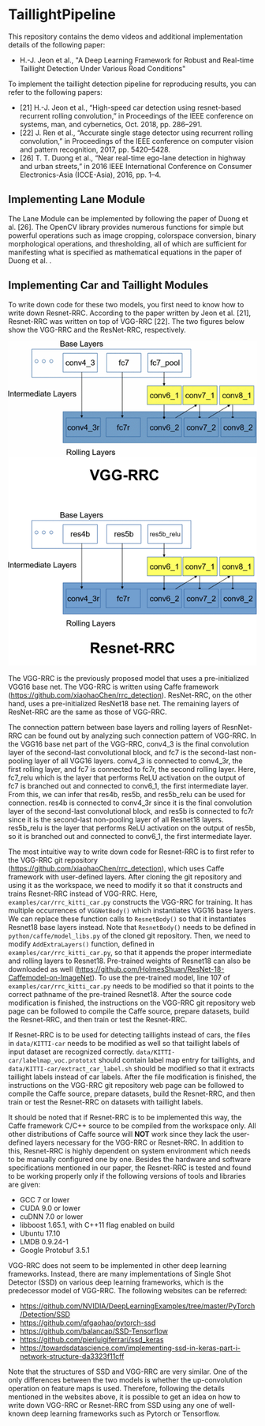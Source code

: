 # TaillightPipeline

This repository contains the demo videos and additional implementation details of the following paper:

-    H.-J. Jeon et al., "A Deep Learning Framework for Robust and Real-time Taillight Detection Under Various Road Conditions"

To implement the taillight detection pipeline for reproducing results, you can refer to the following papers:
-	[21] H.-J. Jeon et al., “High-speed car detection using resnet-based recurrent rolling convolution,” in Proceedings of the IEEE conference on systems, man, and cybernetics, Oct. 2018, pp. 286–291.
-	[22] J. Ren et al., “Accurate single stage detector using recurrent rolling convolution,” in Proceedings of the IEEE conference on computer vision and pattern recognition, 2017, pp. 5420–5428.
-	[26] T. T. Duong et al., “Near real-time ego-lane detection in highway and urban streets,” in 2016 IEEE International Conference on Consumer Electronics-Asia (ICCE-Asia), 2016, pp. 1–4.


## Implementing Lane Module

The Lane Module can be implemented by following the paper of Duong et al. [26]. The OpenCV library provides numerous functions for simple but powerful operations such as image cropping, colorspace conversion, binary morphological operations, and thresholding, all of which are sufficient for manifesting what is specified as mathematical equations in the paper of Duong et al. .

## Implementing Car and Taillight Modules

To write down code for these two models, you first need to know how to write down Resnet-RRC. According to the paper written by Jeon et al. [21], Resnet-RRC was written on top of VGG-RRC [22]. The two figures below show the VGG-RRC and the ResNet-RRC, respectively.

<p align="center">
  <img src="https://github.com/SKKU-AutoLab-VSW/TaillightPipeline/blob/main/vggRRC-vs-resnetRRC.png">
</p>

The VGG-RRC is the previously proposed model that uses a pre-initialized VGG16 base net. The VGG-RRC is written using Caffe framework (https://github.com/xiaohaoChen/rrc_detection). ResNet-RRC, on the other hand, uses a pre-initialized ResNet18 base net. The remaining layers of ResNet-RRC are the same as those of VGG-RRC.

The connection pattern between base layers and rolling layers of ResnNet-RRC can be found out by analyzing such connection pattern of VGG-RRC. In the VGG16 base net part of the VGG-RRC, conv4_3 is the final convolution layer of the second-last convolutional block, and fc7 is the second-last non-pooling layer of all VGG16 layers. conv4_3 is connected to conv4_3r, the first rolling layer, and fc7 is connected to fc7r, the second rolling layer. Here, fc7_relu which is the layer that performs ReLU activation on the output of fc7 is branched out and connected to conv6_1, the first intermediate layer. From this, we can infer that res4b, res5b, and res5b_relu can be used for connection. res4b is connected to conv4_3r since it is the final convolution layer of the second-last convolutional block, and res5b is connected to fc7r since it is the second-last non-pooling layer of all Resnet18 layers. res5b_relu is the layer that performs ReLU activation on the output of res5b, so it is branched out and connected to conv6_1, the first intermediate layer.

The most intuitive way to write down code for Resnet-RRC is to first refer to the VGG-RRC git repository (https://github.com/xiaohaoChen/rrc_detection), which uses Caffe framework with user-defined layers. After cloning the git repository and using it as the workspace, we need to modify it so that it constructs and trains Resnet-RRC instead of VGG-RRC. Here, `examples/car/rrc_kitti_car.py` constructs the VGG-RRC for training. It has multiple occurrences of `VGGNetBody()` which instantiates VGG16 base layers. We can replace these function calls to `ResnetBody()` so that it instantiates Resnet18 base layers instead. Note that `ResnetBody()` needs to be defined in `python/caffe/model_libs.py` of the cloned git repository. Then, we need to modify `AddExtraLayers()` function, defined in `examples/car/rrc_kitti_car.py`, so that it appends the proper intermediate and rolling layers to Resnet18. Pre-trained weights of Resnet18 can also be downloaded as well (https://github.com/HolmesShuan/ResNet-18-Caffemodel-on-ImageNet). To use the pre-trained model, line 107 of `examples/car/rrc_kitti_car.py` needs to be modified so that it points to the correct pathname of the pre-trained Resnet18. After the source code modification is finished, the instructions on the VGG-RRC git repository web page can be followed to compile the Caffe source, prepare datasets, build the Resnet-RRC, and then train or test the Resnet-RRC.

If Resnet-RRC is to be used for detecting taillights instead of cars, the files in `data/KITTI-car` needs to be modified as well so that taillight labels of input dataset are recognized correctly. `data/KITTI-car/labelmap_voc.prototxt` should contain label map entry for taillights, and `data/KITTI-car/extract_car_label.sh` should be modified so that it extracts taillight labels instead of car labels. After the file modification is finished, the instructions on the VGG-RRC git repository web page can be followed to compile the Caffe source, prepare datasets, build the Resnet-RRC, and then train or test the Resnet-RRC on datasets with taillight labels.

It should be noted that if Resnet-RRC is to be implemented this way, the Caffe framework C/C++ source to be compiled from the workspace only. All other distributions of Caffe source will **NOT** work since they lack the user-defined layers necessary for the VGG-RRC or Resnet-RRC. In addition to this, Resnet-RRC is highly dependent on system environment which needs to be manually configured one by one. Besides the hardware and software specifications mentioned in our paper, the Resnet-RRC is tested and found to be working properly only if the following versions of tools and libraries are given:

-	GCC 7 or lower
-	CUDA 9.0 or lower
-	cuDNN 7.0 or lower
-	libboost 1.65.1, with C++11 flag enabled on build
-	Ubuntu 17.10
-	LMDB 0.9.24-1
-	Google Protobuf 3.5.1

VGG-RRC does not seem to be implemented in other deep learning frameworks. Instead, there are many implementations of Single Shot Detector (SSD) on various deep learning frameworks, which is the predecessor model of VGG-RRC. The following websites can be referred:

-	https://github.com/NVIDIA/DeepLearningExamples/tree/master/PyTorch/Detection/SSD
-	https://github.com/qfgaohao/pytorch-ssd
-	https://github.com/balancap/SSD-Tensorflow
-	https://github.com/pierluigiferrari/ssd_keras
-	https://towardsdatascience.com/implementing-ssd-in-keras-part-i-network-structure-da3323f11cff

Note that the structures of SSD and VGG-RRC are very similar. One of the only differences between the two models is whether the up-convolution operation on feature maps is used. Therefore, following the details mentioned in the websites above, it is possible to get an idea on how to write down VGG-RRC or Resnet-RRC from SSD using any one of well-known deep learning frameworks such as Pytorch or Tensorflow.

